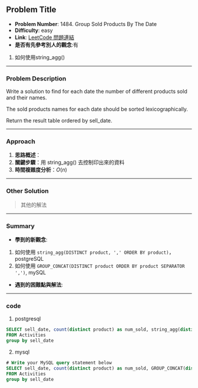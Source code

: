 ## Problem Title

- **Problem Number**:  1484. Group Sold Products By The Date
- **Difficulty**: easy
- **Link**: [LeetCode 問題連結](https://leetcode.com/problems/group-sold-products-by-the-date/description/?envType=study-plan-v2&envId=top-sql-50)
- **是否有先參考別人的觀念**:有
1. 如何使用string_agg()
---

### Problem Description

Write a solution to find for each date the number of different products sold and their names.

The sold products names for each date should be sorted lexicographically.

Return the result table ordered by sell_date.

---

### Approach

1. **思路概述**：
2. **關鍵步驟**：用 string_agg() 去控制印出來的資料
3. **時間複雜度分析**：$O(n)$  

---

### Other Solution

> 其他的解法

---
### Summary

- **學到的新觀念**:
1. 如何使用 `string_agg(DISTINCT product, ',' ORDER BY product)`，postgreSQL
2. 如何使用 `GROUP_CONCAT(DISTINCT product ORDER BY product SEPARATOR ',')`, mySQL
- **遇到的困難點與解法**:

---

### code
1. postgresql
```sql
SELECT sell_date, count(distinct product) as num_sold, string_agg(distinct product,',' order by product) as products
FROM Activities
group by sell_date
```

2. mysql
```sql
# Write your MySQL query statement below
SELECT sell_date, count(distinct product) as num_sold, GROUP_CONCAT(distinct product order by product SEPARATOR ',') as products
FROM Activities
group by sell_date
```